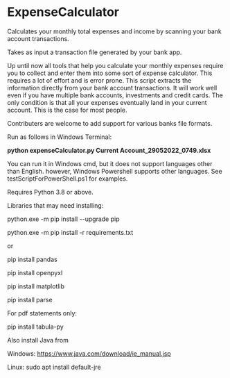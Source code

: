# ExpenseCalculator
Calculates your monthly total expenses and income by scanning your bank account transactions. 

Takes as input a transaction file generated by your bank app.

Up until now all tools that help you calculate your monthly expenses require you to collect
and enter them into some sort of expense calculator. This requires a lot of effort and is 
error prone. 
This script extracts the information directly from your bank account transactions.
It will work well even if you have multiple bank accounts, investments and credit cards.
The only condition is that all your expenses eventually land in your current account. This is
the case for most people.


Contributers are welcome to add support for various banks file formats. 

Run as follows in Windows Terminal:

**python expenseCalculator.py Current Account_29052022_0749.xlsx**

You can run it in Windows cmd, but it does not support languages other than English.
however, Windows Powershell supports other languages. See testScriptForPowerShell.ps1 for examples.


Requires Python 3.8 or above.

Libraries that may need installing:

 python.exe -m pip install --upgrade pip

 python.exe -m pip install -r requirements.txt

or

 pip install pandas

 pip install openpyxl

 pip install matplotlib

 pip install parse

For pdf statements only:

 pip install tabula-py

Also install Java from 

Windows: https://www.java.com/download/ie_manual.jsp

Linux: sudo apt install default-jre


